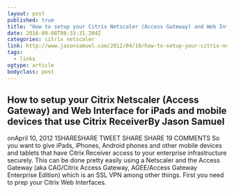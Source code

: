 ```yaml
---
layout: post
published: true
title: "How to setup your Citrix Netscaler (Access Gateway) and Web Interface for iPads and mobile devices that use Citrix Receiver – JasonSamuel.com"
date: 2016-09-08T08:33:31.284Z
categories: citrix netscaler  
link: http://www.jasonsamuel.com/2012/04/10/how-to-setup-your-citrix-netscaler-access-gateway-and-web-interface-for-ipads-and-mobile-devices-that-use-citrix-receiver/
tags:
  - links
ogtype: article
bodyclass: post
---
```


## How to setup your Citrix Netscaler (Access Gateway) and Web Interface for iPads and mobile devices that use Citrix ReceiverBy Jason Samuel
onApril 10, 2012
1SHARESHARE TWEET SHARE SHARE 19 COMMENTS
So you want to give iPads, iPhones, Android phones and other mobile devices and tablets that have Citrix Receiver access to your enterprise infrastructure securely. This can be done pretty easily using a Netscaler and the Access Gateway (aka CAG/Citrix Access Gateway, AGEE/Access Gateway Enterprise Edition) which is an SSL VPN among other things. First you need to prep your Citrix Web Interfaces.
